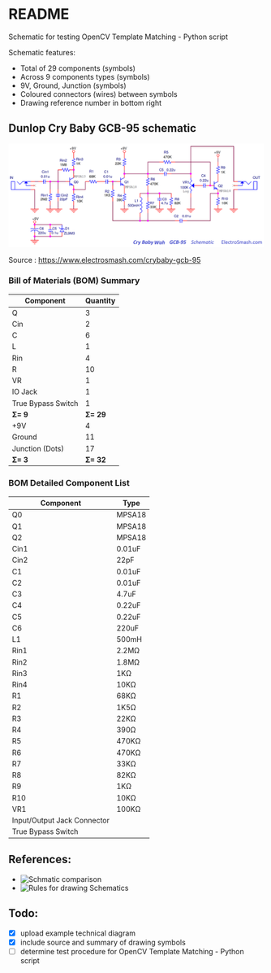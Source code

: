 # README

Schematic for testing OpenCV Template Matching - Python script

Schematic features:
+ Total of 29 components (symbols)
+ Across 9 components types (symbols)
+ 9V, Ground, Junction (symbols)
+ Coloured connectors (wires) between symbols
+ Drawing reference number in bottom right

## Dunlop Cry Baby GCB-95 schematic

![Dunlop Cry Baby GCB-95 schematic](cry-baby-wah-gcb-95-schematic.png?raw=true "Optional Title")

Source : https://www.electrosmash.com/crybaby-gcb-95

### Bill of Materials (BOM) Summary

Component | Quantity
------------ | -------------
Q | 3 
Cin | 2
C | 6
L | 1
Rin | 4
R | 10
VR | 1
IO Jack | 1
True Bypass Switch | 1
__&Sigma;= 9__ | __&Sigma;= 29__ 
+9V | 4
Ground | 11
Junction (Dots) | 17
__&Sigma;= 3__ | __&Sigma;= 32__ 


### BOM Detailed Component List

Component | Type
------------ | -------------
Q0 |  MPSA18
Q1  | MPSA18
Q2  | MPSA18
Cin1 |  0.01uF
Cin2 |  22pF
C1 |  0.01uF
C2 |  0.01uF
C3 |  4.7uF
C4 |  0.22uF
C5 |  0.22uF
C6 |  220uF
L1 |  500mH
Rin1 |  2.2MΩ
Rin2 |  1.8MΩ
Rin3 |  1KΩ
Rin4 |  10KΩ
R1 |  68KΩ
R2 |  1K5Ω
R3 |  22KΩ
R4 |  390Ω
R5 |  470KΩ
R6 |  470KΩ
R7 |  33KΩ
R8 |  82KΩ
R9 |  1KΩ
R10 | 10KΩ
VR1 | 100KΩ
Input/Output Jack Connector |
True Bypass Switch|

## References:

+ ![Schmatic comparison](https://electronics.stackexchange.com/questions/105136/whats-a-schematic-compared-to-other-diagrams)
+ ![Rules for drawing Schematics](https://electronics.stackexchange.com/questions/28251/rules-and-guidelines-for-drawing-good-schematics)


## Todo:

- [x] upload example technical diagram
- [x] include source and summary of drawing symbols
- [ ] determine test procedure for OpenCV Template Matching - Python script
